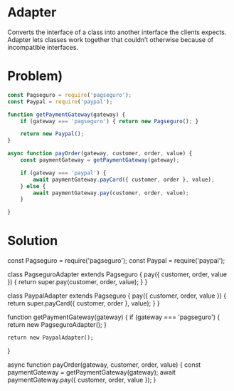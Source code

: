 # Adapter
Converts the interface of a class into another interface the clients expects.
Adapter lets classes work together that couldn’t otherwise because of
incompatible interfaces.

# Problem)
```javascript
const Pagseguro = require('pagseguro');
const Paypal = require('paypal');

function getPaymentGateway(gateway) {
    if (gateway === 'pagseguro') { return new Pagseguro(); }

    return new Paypal();
}

async function payOrder(gateway, customer, order, value) {
    const paymentGateway = getPaymentGateway(gateway);

    if (gateway === 'paypal') {
        await paymentGateway.payCard({ customer, order }, value);
    } else {
        await paymentGateway.pay(customer, order, value);
    }

}
```

# Solution
const Pagseguro = require('pagseguro');
const Paypal = require('paypal');

class PagseguroAdapter extends Pagseguro {
    pay({ customer, order, value }) {
        return super.pay(customer, order, value);
    }
}

class PaypalAdapter extends Pagseguro {
    pay({ customer, order, value }) {
        return super.payCard({ customer, order }, value);
    }
}

function getPaymentGateway(gateway) {
    if (gateway === 'pagseguro') { return new PagseguroAdapter(); }

    return new PaypalAdapter();
}

async function payOrder(gateway, customer, order, value) {
    const paymentGateway = getPaymentGateway(gateway);
    await paymentGateway.pay({ customer, order, value });
}
```

